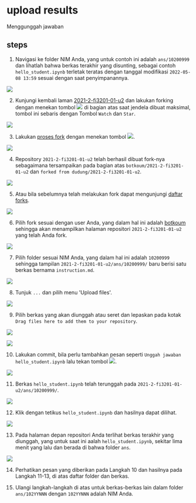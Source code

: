 # upload results
Menggunggah jawaban


## steps
1. Navigasi ke folder NIM Anda, yang untuk contoh ini adalah `ans/10200999` dan lihatlah bahwa berkas terakhir yang disunting, sebagai contoh `hello_student.ipynb` terletak teratas dengan tanggal modifikasi `2022-05-08 13:59` sesuai dengan saat penyimpanannya.

  ![](hello-student-file-modified.png)


2. Kunjungi kembali laman [2021-2-fi3201-01-u2](https://github.com/dudung/2021-2-fi3201-01-u2) dan lakukan forking dengan menekan tombol ![](fork-button.png) di bagian atas saat jendela dibuat maksimal, tombol ini sebaris dengan Tombol `Watch` dan `Star`.

  ![](repository-forking-start.png)

3. Lakukan [proses fork](https://github.com/dudung/2021-2-fi3201-01-u2/fork) dengan menekan tombol ![](create-fork-button.png).

  ![](repository-forking-end.png)

4. Repository `2021-2-fi3201-01-u2` telah berhasil dibuat fork-nya sebagaimana tersampaikan pada bagian atas `botkoum/2021-2-fi3201-01-u2` dan `forked from dudung/2021-2-fi3201-01-u2`.

 ![](repository-forked.png)

5. Atau bila sebelumnya telah melakukan fork dapat mengunjungi [daftar forks](https://github.com/dudung/2021-2-fi3201-01-u2/network/members).

  ![](repository-forks-list.png)


6. Pilih fork sesuai dengan user Anda, yang dalam hal ini adalah [botkoum](https://github.com/botkoum) sehingga akan menampilkan halaman repositori `2021-2-fi3201-01-u2` yang telah Anda fork.

  ![](repository-forked-main-page.png)

7. Pilih folder sesuai NIM Anda, yang dalam hal ini adalah `10200999` sehingga tampilan `2021-2-fi3201-01-u2/ans/10200999/` baru berisi satu berkas bernama `instruction.md`.

  ![](repository-forked-page-student-id.png)

8. Tunjuk `...` dan pilih menu 'Upload files'.

  ![](repository-page-student-id-upload-file-1.png)


9. Pilih berkas yang akan diunggah atau seret dan lepaskan pada kotak `Drag files here to add them to your repository`.

  ![](repository-page-student-id-upload-file-2a.png)
  
  ![](repository-page-student-id-upload-file-2b.png)

10. Lakukan commit, bila perlu tambahkan pesan seperti `Unggah jawaban hello_student.ipynb` lalu tekan tombol ![](commit-changes-button.png).

  ![](repository-page-student-id-upload-file-3.png)

11. Berkas `hello_student.ipynb` telah terunggah pada `2021-2-fi3201-01-u2/ans/10200999/`.

  ![](repository-hello-student-uploaded.png)
  
12. Klik dengan tetikus `hello_student.ipynb` dan hasilnya dapat dilihat.

  ![](repository-hello-student-ipynb-tested.png)

13. Pada halaman depan repositori Anda terlihat berkas terakhir yang diunggah, yang untuk saat ini aalah `hello_student.ipynb`, sekitar lima menit yang lalu dan berada di bahwa folder `ans`.

  ![](repository-hello-student-message.png) 

14. Perhatikan pesan yang diberikan pada Langkah 10 dan hasilnya pada Langkah 11-13, di atas daftar folder dan berkas.

15. Ulangi langkah-langkah di atas untuk berkas-berkas lain dalam folder `ans/102YYNNN` dengan `102YYNNN` adalah NIM Anda.
